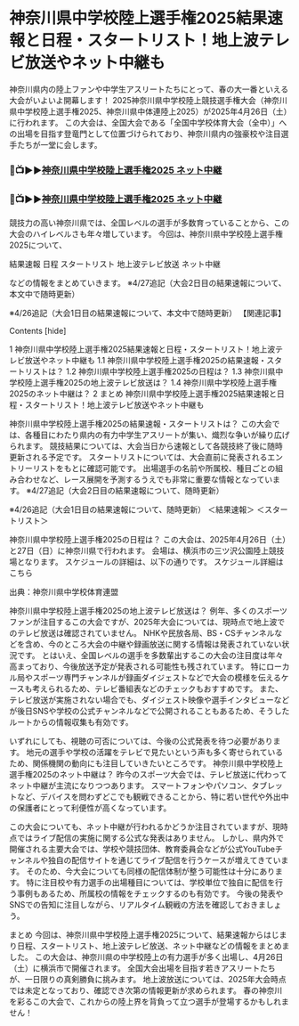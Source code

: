 # 神奈川県中学校陸上選手権2025結果速報と日程・スタートリスト！地上波テレビ放送やネット中継も

神奈川県内の陸上ファンや中学生アスリートたちにとって、春の大一番といえる大会がいよいよ開幕します！
2025神奈川県中学校陸上競技選手権大会（神奈川県中学校陸上選手権2025、神奈川県中体連陸上2025）が2025年4月26日（土）に行われます。
この大会は、全国大会である「全国中学校体育大会（全中）」への出場を目指す登竜門として位置づけられており、神奈川県内の強豪校や注目選手たちが一堂に会します。

### 🔴📺▶▶[神奈川県中学校陸上選手権2025 ネット中継](https://jsports-hq.com/athletics/)

### 🔴📺▶▶[神奈川県中学校陸上選手権2025 ネット中継](https://jsports-hq.com/athletics/)

競技力の高い神奈川県では、全国レベルの選手が多数育っていることから、この大会のハイレベルさも年々増しています。
今回は、神奈川県中学校陸上選手権2025について、

結果速報
日程
スタートリスト
地上波テレビ放送
ネット中継
 

などの情報をまとめていきます。
※4/27追記（大会2日目の結果速報について、本文中で随時更新）

※4/26追記（大会1日目の結果速報について、本文中で随時更新）
【関連記事】


Contents [hide]

1 神奈川県中学校陸上選手権2025結果速報と日程・スタートリスト！地上波テレビ放送やネット中継も
1.1 神奈川県中学校陸上選手権2025の結果速報・スタートリストは？
1.2 神奈川県中学校陸上選手権2025の日程は？
1.3 神奈川県中学校陸上選手権2025の地上波テレビ放送は？
1.4 神奈川県中学校陸上選手権2025のネット中継は？
2 まとめ
神奈川県中学校陸上選手権2025結果速報と日程・スタートリスト！地上波テレビ放送やネット中継も

神奈川県中学校陸上選手権2025の結果速報・スタートリストは？
この大会では、各種目にわたり県内の有力中学生アスリートが集い、熾烈な争いが繰り広げられます。
競技結果については、大会当日から速報として各競技終了後に随時更新される予定です。
スタートリストについては、大会直前に発表されるエントリーリストをもとに確認可能です。
出場選手の名前や所属校、種目ごとの組み合わせなど、レース展開を予測するうえでも非常に重要な情報となっています。
※4/27追記（大会2日目の結果速報について、随時更新）


※4/26追記（大会1日目の結果速報について、随時更新）
＜結果速報＞
＜スタートリスト＞
 

神奈川県中学校陸上選手権2025の日程は？
この大会は、2025年4月26日（土）と27日（日）に神奈川県で行われます。
会場は、横浜市の三ツ沢公園陸上競技場となります。
スケジュールの詳細は、以下の通りです。
スケジュール詳細はこちら

出典：神奈川県中学校体育連盟
 

神奈川県中学校陸上選手権2025の地上波テレビ放送は？
例年、多くのスポーツファンが注目するこの大会ですが、2025年大会については、現時点で地上波でのテレビ放送は確認されていません。
NHKや民放各局、BS・CSチャンネルなどを含め、今のところ大会の中継や録画放送に関する情報は発表されていない状況です。
とはいえ、全国レベルの選手を多数輩出するこの大会の注目度は年々高まっており、今後放送予定が発表される可能性も残されています。
特にローカル局やスポーツ専門チャンネルが録画ダイジェストなどで大会の模様を伝えるケースも考えられるため、テレビ番組表などのチェックもおすすめです。
また、テレビ放送が実施されない場合でも、ダイジェスト映像や選手インタビューなどが後日SNSや学校の公式チャンネルなどで公開されることもあるため、そうしたルートからの情報収集も有効です。

いずれにしても、視聴の可否については、今後の公式発表を待つ必要があります。
地元の選手や学校の活躍をテレビで見たいという声も多く寄せられているため、関係機関の動向にも注目していきたいところです。
神奈川県中学校陸上選手権2025のネット中継は？
昨今のスポーツ大会では、テレビ放送に代わってネット中継が主流になりつつあります。
スマートフォンやパソコン、タブレットなど、デバイスを問わずどこでも観戦できることから、特に若い世代や外出中の保護者にとって利便性が高くなっています。

この大会についても、ネット中継が行われるかどうか注目されていますが、現時点ではライブ配信の実施に関する公式な発表はありません。
しかし、県内外で開催される主要大会では、学校や競技団体、教育委員会などが公式YouTubeチャンネルや独自の配信サイトを通じてライブ配信を行うケースが増えてきています。
そのため、今大会についても同様の配信体制が整う可能性は十分にあります。
特に注目校や有力選手の出場種目については、学校単位で独自に配信を行う事例もあるため、所属校の情報をチェックするのも有効です。
今後の発表やSNSでの告知に注目しながら、リアルタイム観戦の方法を確認しておきましょう。

まとめ
今回は、神奈川県中学校陸上選手権2025について、結果速報からはじまり日程、スタートリスト、地上波テレビ放送、ネット中継などの情報をまとめました。
この大会は、神奈川県の中学校陸上の有力選手が多く出場し、4月26日（土）に横浜市で開催されます。
全国大会出場を目指す若きアスリートたちが、一日限りの真剣勝負に挑みます。
地上波放送については、2025年大会時点では未定となっており、確認でき次第の情報更新が求められます。
春の神奈川を彩るこの大会で、これからの陸上界を背負って立つ選手が登場するかもしれません！

